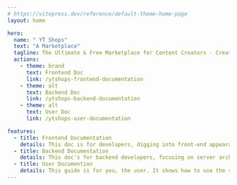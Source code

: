 ```yaml
---
# https://vitepress.dev/reference/default-theme-home-page
layout: home

hero:
  name: " YT Shops"
  text: "A Marketplace"
  tagline: The Ultimate & Free Marketplace for Content Creators - Create Without Limits, Get millions of stock photos, videos, tools, and resources. ⚡️
  actions:
    - theme: brand
      text: Frontend Doc
      link: /ytshops-frontend-documentation
    - theme: alt
      text: Backend Doc
      link: /ytshops-backend-documentation
    - theme: alt
      text: User Doc
      link: /ytshops-user-documentation

features:
  - title: Frontend Documentation
    details: This doc is for developers, digging into front-end appearance, functionality, assembly. It's all about ensuring developers grasp and craft the user interface seamlessly.
  - title: Backend Documentation
    details: This doc's for backend developers, focusing on server architecture, databases, and APIs, providing essential guidance for effective infrastructure development and maintenance.
  - title: User Documention
    details: This guide is for you, the user. It shows how to use the system effectively, making sure you get the most out of its features.
---
```


